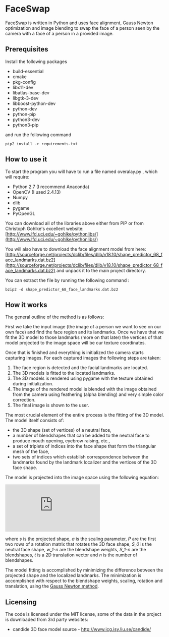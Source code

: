 # FaceSwap #
FaceSwap is written in Python and uses face alignment, Gauss Newton optimization and image blending to swap the face of a person seen by the camera with a face of a person in a provided image.

## Prerequisites

Install the following packages

* build-essential
* cmake
* pkg-config
* libx11-dev
* libatlas-base-dev
* libgtk-3-dev
* libboost-python-dev
* python-dev
* python-pip
* python3-dev
* python3-pip


and run the following command 
```
pip2 install -r requirements.txt
```

## How to use it ##
To start the program you will have to run a file named overalay.py , which will require:
* Python 2.7 (I recommend Anaconda)
* OpenCV (I used 2.4.13)
* Numpy
* dlib
* pygame
* PyOpenGL

You can download all of the libraries above either from PIP or from Christoph Gohlke's excellent website: [http://www.lfd.uci.edu/~gohlke/pythonlibs/](http://www.lfd.uci.edu/~gohlke/pythonlibs/)

You will also have to download the face alignment model from here: [http://sourceforge.net/projects/dclib/files/dlib/v18.10/shape_predictor_68_face_landmarks.dat.bz2](http://sourceforge.net/projects/dclib/files/dlib/v18.10/shape_predictor_68_face_landmarks.dat.bz2) and unpack it to the main project directory.

You can extract the file by running the following command : 
```
bzip2 -d shape_predictor_68_face_landmarks.dat.bz2
```


## How it works ##
The general outline of the method is as follows:

First we take the input image (the image of a person we want to see on our own face) and find the face region and its landmarks. Once we have that we fit the 3D model to those landmarks (more on that later) the vertices of that model projected to the image space will be our texture coordinates. 

Once that is finished and everything is initialized the camera starts capturing images. For each captured images the following steps are taken:

1. The face region is detected and the facial landmarks are located.
2. The 3D models is fitted to the located landmarks.
3. The 3D models is rendered using pygame with the texture obtained during initialization.
4. The image of the rendered model is blended with the image obtained from the camera using feathering (alpha blending) and very simple color correction.
5. The final image is shown to the user.

The most crucial element of the entire process is the fitting of the 3D model. The model itself consists of:
  * the 3D shape (set of vertices) of a neutral face,
  * a number of blendshapes that can be added to the neutral face to produce mouth opening, eyebrow raising, etc.,
  * a set of triplets of indices into the face shape that form the triangular mesh of the face,
  * two sets of indices which establish correspondence between the landmarks found by the landmark localizer and the vertices of the 3D face shape.

The model is projected into the image space using the following equation:

![equation](http://home.elka.pw.edu.pl/~mkowals6/lib/exe/fetch.php?media=faceswap_equation.png)

where *s* is the projected shape, *a* is the scaling parameter, *P* are the first two rows of a rotation matrix that rotates the 3D face shape, *S_0* is the neutral face shape, *w_1-n* are the blendshape weights, *S_1-n* are the blendshapes, *t* is a 2D translation vector and *n* is the number of blendshapes.

The model fitting is accomplished by minimizing the difference between the projected shape and the localized landmarks. The minimization is accomplished with respect to the blendshape weights, scaling, rotation and translation, using the [Gauss Newton method](https://en.wikipedia.org/wiki/Gauss%E2%80%93Newton_algorithm).

## Licensing ##
The code is licensed under the MIT license, some of the data in the project is downloaded from 3rd party websites:
  * candide 3D face model source - http://www.icg.isy.liu.se/candide/

  
  
